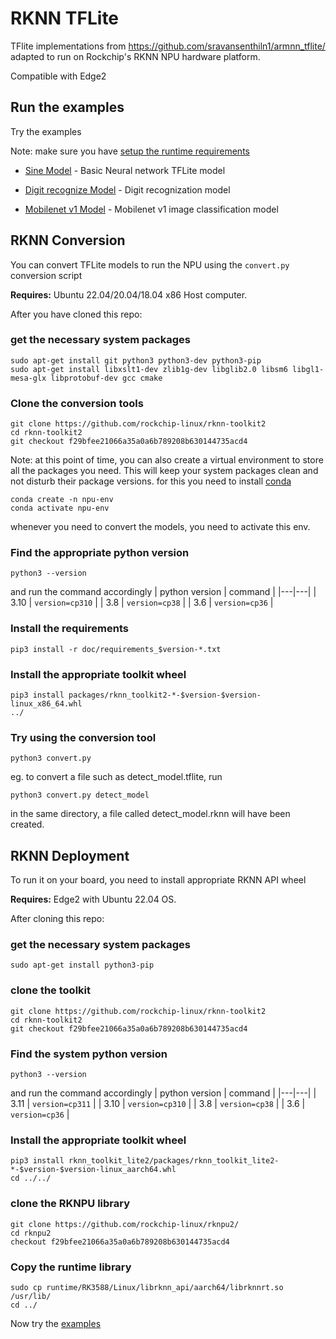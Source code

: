 # RKNN TFLite
TFlite implementations from https://github.com/sravansenthiln1/armnn_tflite/
adapted to run on Rockchip's RKNN NPU hardware platform.

Compatible with Edge2

## Run the examples
Try the examples

Note: make sure you have [setup the runtime requirements](https://github.com/sravansenthiln1/rknn_tflite#rknn-deployment)

* [Sine Model](./sine_model/) - Basic Neural network TFLite model

* [Digit recognize Model](./digit_recognize/) - Digit recognization model

* [Mobilenet v1 Model](./mobilenet_v1/) - Mobilenet v1 image classification model



## RKNN Conversion
You can convert TFLite models to run the NPU using the `convert.py` conversion script

**Requires:** Ubuntu 22.04/20.04/18.04 x86 Host computer.

After you have cloned this repo:

### get the necessary system packages
```shell
sudo apt-get install git python3 python3-dev python3-pip
sudo apt-get install libxslt1-dev zlib1g-dev libglib2.0 libsm6 libgl1-mesa-glx libprotobuf-dev gcc cmake
```

### Clone the conversion tools
```shell
git clone https://github.com/rockchip-linux/rknn-toolkit2
cd rknn-toolkit2
git checkout f29bfee21066a35a0a6b789208b630144735acd4
```

Note: at this point of time, you can also create a virtual environment to store all the packages you need.
This will keep your system packages clean and not disturb their package versions.
for this you need to install [conda](https://conda.io/projects/conda/en/stable/user-guide/install/linux.html)
```
conda create -n npu-env
conda activate npu-env
```

whenever you need to convert the models, you need to activate this env.

### Find the appropriate python version
```
python3 --version
```
and run the command accordingly
| python version | command |
|---|---|
| 3.10 | `version=cp310` |
| 3.8 | `version=cp38` |
| 3.6 | `version=cp36` |

### Install the requirements
```shell
pip3 install -r doc/requirements_$version-*.txt
```

### Install the appropriate toolkit wheel
```shell
pip3 install packages/rknn_toolkit2-*-$version-$version-linux_x86_64.whl
../
```

### Try using the conversion tool
```shell
python3 convert.py
```

eg. to convert a file such as detect_model.tflite, run
```shell
python3 convert.py detect_model
```
in the same directory, a file called detect_model.rknn will have been created.

## RKNN Deployment
To run it on your board, you need to install appropriate RKNN API wheel

**Requires:** Edge2 with Ubuntu 22.04 OS.

After cloning this repo:

### get the necessary system packages
```shell
sudo apt-get install python3-pip
```

### clone the toolkit
```shell
git clone https://github.com/rockchip-linux/rknn-toolkit2
cd rknn-toolkit2
git checkout f29bfee21066a35a0a6b789208b630144735acd4
```

### Find the system python version
```
python3 --version
```
and run the command accordingly
| python version | command |
|---|---|
| 3.11 | `version=cp311` |
| 3.10 | `version=cp310` |
| 3.8 | `version=cp38` |
| 3.6 | `version=cp36` |

### Install the appropriate toolkit wheel
```shell
pip3 install rknn_toolkit_lite2/packages/rknn_toolkit_lite2-*-$version-$version-linux_aarch64.whl
cd ../../
```

### clone the RKNPU library
```shell
git clone https://github.com/rockchip-linux/rknpu2/
cd rknpu2
checkout f29bfee21066a35a0a6b789208b630144735acd4
```

### Copy the runtime library
```shell
sudo cp runtime/RK3588/Linux/librknn_api/aarch64/librknnrt.so /usr/lib/
cd ../
```

Now try the [examples](https://github.com/sravansenthiln1/rknn_tflite#run-the-examples)


